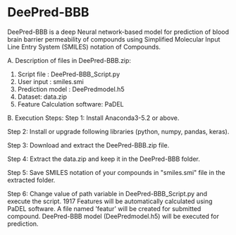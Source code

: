 # DeePred-BBB
DeePred-BBB is a deep Neural network-based model for prediction of blood brain barrier permeability of compounds using 
Simplified Molecular Input Line Entry System (SMILES) notation of Compounds.

A. Description of files in DeePred-BBB.zip:
1. Script file : DeePred-BBB_Script.py
2. User input : smiles.smi
3. Prediction model : DeePredmodel.h5
4. Dataset: data.zip
5. Feature Calculation software: PaDEL

B. Execution Steps:
Step 1: Install Anaconda3-5.2 or above.

Step 2: Install or upgrade following libraries (python, numpy, pandas, keras).

Step 3: Download and extract the DeePred-BBB.zip file. 

Step 4: Extract the data.zip and keep it in the DeePred-BBB folder.

Step 5: Save SMILES notation of your compounds in "smiles.smi" file in the extracted folder.

Step 6: Change value of path variable in DeePred-BBB_Script.py and execute the script. 1917 Features will be automatically 
calculated using PaDEL software. A file named 'featur' will be created for submitted compound. DeePred-BBB model (DeePredmodel.h5) 
will be executed for prediction.
